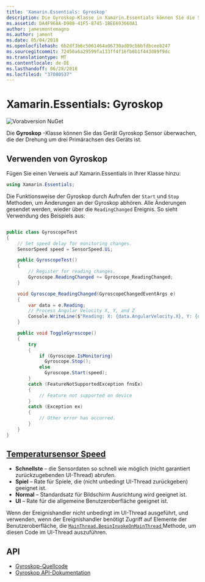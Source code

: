 ```yaml
---
title: 'Xamarin.Essentials: Gyroskop'
description: Die Gyroskop-Klasse in Xamarin.Essentials können Sie die Sensor, der das Gerät Gyroskop überwachen, die Drehung um drei Primärachsen des Geräts misst.
ms.assetid: DA4F968A-D988-41F5-8745-1BEE693660A1
author: jamesmontemagno
ms.author: jamont
ms.date: 05/04/2018
ms.openlocfilehash: 6b2df3b6c5061464a06730ad09cbbbfdbceeb247
ms.sourcegitcommit: 72450a6a29599fa133ff4f16fb0b1f443d89f9dc
ms.translationtype: MT
ms.contentlocale: de-DE
ms.lasthandoff: 06/28/2018
ms.locfileid: "37080537"
---
```

# <a name="xamarinessentials-gyroscope"></a>Xamarin.Essentials: Gyroskop

![Vorabversion NuGet](~/media/shared/pre-release.png)

Die **Gyroskop** -Klasse können Sie das Gerät Gyroskop Sensor überwachen, die der Drehung um drei Primärachsen des Geräts ist.

## <a name="using-gyroscope"></a>Verwenden von Gyroskop

Fügen Sie einen Verweis auf Xamarin.Essentials in Ihrer Klasse hinzu:

```csharp
using Xamarin.Essentials;
```

Die Funktionsweise der Gyroskop durch Aufrufen der `Start` und `Stop` Methoden, um Änderungen an der Gyroskop abhören. Alle Änderungen gesendet werden, wieder über die `ReadingChanged` Ereignis. So sieht Verwendung des Beispiels aus:

```csharp

public class GyroscopeTest
{
    // Set speed delay for monitoring changes.
    SensorSpeed speed = SensorSpeed.Ui;

    public GyroscopeTest()
    {
        // Register for reading changes.
        Gyroscope.ReadingChanged += Gyroscope_ReadingChanged;
    }

    void Gyroscope_ReadingChanged(GyroscopeChangedEventArgs e)
    {
        var data = e.Reading;
        // Process Angular Velocity X, Y, and Z
        Console.WriteLine($"Reading: X: {data.AngularVelocity.X}, Y: {data.AngularVelocity.Y}, Z: {data.AngularVelocity.Z}");
    }

    public void ToggleGyroscope()
    {
        try
        {
            if (Gyroscope.IsMonitoring)
              Gyroscope.Stop();
            else
              Gyroscope.Start(speed);
        }
        catch (FeatureNotSupportedException fnsEx)
        {
            // Feature not supported on device
        }
        catch (Exception ex)
        {
            // Other error has occurred.
        }
    }
}
```

## <a name="sensor-speedxrefxamarinessentialssensorspeed"></a>[Temperatursensor Speed](xref:Xamarin.Essentials.SensorSpeed)

- **Schnellste** – die Sensordaten so schnell wie möglich (nicht garantiert zurückzugebenden UI-Thread) abrufen.
- **Spiel** – Rate für Spiele, die (nicht unbedingt UI-Thread zurückgeben) geeignet ist.
- **Normal** – Standardsatz für Bildschirm Ausrichtung wird geeignet ist.
- **UI** – Rate für die allgemeine Benutzeroberfläche geeignet ist.

Wenn der Ereignishandler nicht unbedingt im UI-Thread ausgeführt, und verwenden, wenn der Ereignishandler benötigt Zugriff auf Elemente der Benutzeroberfläche, die [ `MainThread.BeginInvokeOnMainThread` ](main-thread.md) Methode, um diesen Code im UI-Thread auszuführen.

## <a name="api"></a>API

- [Gyroskop-Quellcode](https://github.com/xamarin/Essentials/tree/master/Xamarin.Essentials/Gyroscope)
- [Gyroskop API-Dokumentation](xref:Xamarin.Essentials.Gyroscope)
